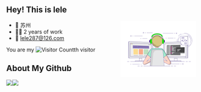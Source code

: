 ## Hey! This is lele
<img align="right" top='0' alt="GIF" src="https://raw.githubusercontent.com/devSouvik/devSouvik/master/gif3.gif" width="200"/>

- 📍  苏州
- 👩‍💻  2 years of work
- 📧  [lele287@126.com](lele287@126.com)

You are my ![Visitor Count](https://profile-counter.glitch.me/lele287/count.svg)th visitor

## About My Github
<img align="" height="137px" src="https://github-readme-stats.vercel.app/api?username=lele287&hide_title=true&hide_border=true&show_icons=true&include_all_commits=true&line_height=21&bg_color=0,EC6C6C,FFD479,FFFC79,73FA79&theme=graywhite&locale=cn" /><img align="" height="137px" src="https://github-readme-stats.vercel.app/api/top-langs/?username=lele287&hide_title=true&hide_border=true&layout=compact&bg_color=0,73FA79,73FDFF,D783FF&theme=graywhite&locale=cn" />

